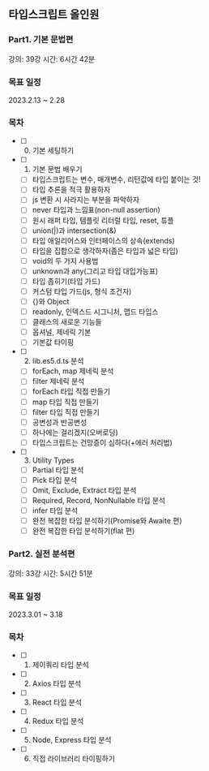 ## 타입스크립트 올인원

### Part1. 기본 문법편

강의: 39강
시간: 6시간 42분

### 목표 일정

2023.2.13 ~ 2.28

### 목차

- [ ] 0. 기본 세팅하기
- [ ] 1. 기본 문법 배우기
  - [ ] 타입스크립트는 변수, 매개변수, 리턴값에 타입 붙이는 것!
  - [ ] 타입 추론을 적극 활용하자
  - [ ] js 변환 시 사라지는 부분을 파악하자
  - [ ] never 타입과 느낌표(non-null assertion)
  - [ ] 원시 래퍼 타입, 템플릿 리터럴 타입, reset, 튜플
  - [ ] union(|)과 intersection(&)
  - [ ] 타입 애일리어스와 인터페이스의 상속(extends)
  - [ ] 타입을 집합으로 생각하자(좁은 타입과 넓은 타입)
  - [ ] void의 두 가지 사용법
  - [ ] unknown과 any(그리고 타입 대입가능표)
  - [ ] 타입 좁히기(타입 가드)
  - [ ] 커스텀 타입 가드(js, 형식 조건자)
  - [ ] {}와 Object
  - [ ] readonly, 인덱스드 시그니처, 맵드 타입스
  - [ ] 클래스의 새로운 기능들
  - [ ] 옵셔널, 제네릭 기본
  - [ ] 기본값 타이핑
- [ ] 2. lib.es5.d.ts 분석
  - [ ] forEach, map 제네릭 분석
  - [ ] filter 제네릭 분석
  - [ ] forEach 타입 직접 만들기
  - [ ] map 타입 직접 만들기
  - [ ] filter 타입 직접 만들기
  - [ ] 공변성과 반공변성
  - [ ] 하나에는 걸리겠지(오버로딩)
  - [ ] 타입스크립트는 건망증이 심하다(+에러 처리법)
- [ ] 3. Utility Types
  - [ ] Partial 타입 분석
  - [ ] Pick 타입 분석
  - [ ] Omit, Exclude, Extract 타입 분석
  - [ ] Required, Record, NonNullable 타입 분석
  - [ ] infer 타입 분석
  - [ ] 완전 복잡한 타입 분석하기(Promise와 Awaite 편)
  - [ ] 완전 복잡한 타입 분석하기(flat 편)

### Part2. 실전 분석편

강의: 33강
시간: 5시간 51분

### 목표 일정

2023.3.01 ~ 3.18

### 목차

- [ ] 1. 제이쿼리 타입 분석
- [ ] 2. Axios 타입 분석
- [ ] 3. React 타입 분석
- [ ] 4. Redux 타입 분석
- [ ] 5. Node, Express 타입 분석
- [ ] 6. 직접 라이브러리 타이핑하기
